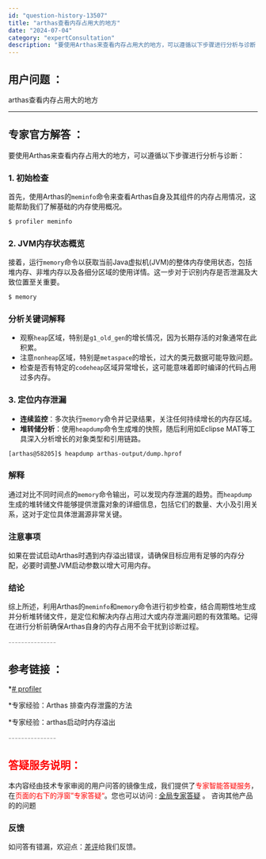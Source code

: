 ```yaml
---
id: "question-history-13507"
title: "arthas查看内存占用大的地方"
date: "2024-07-04"
category: "expertConsultation"
description: "要使用Arthas来查看内存占用大的地方，可以遵循以下步骤进行分析与诊断：### 1. 初始检查首先，使用Arthas的`meminfo`命令来查看Arthas自身及其组件的内存占用情况，这能帮助我们了解基础的内存使用概况。```bash$ profiler meminfo```### 2. JVM"
---
```


## 用户问题 ： 
 arthas查看内存占用大的地方  

---------------
## 专家官方解答 ：

要使用Arthas来查看内存占用大的地方，可以遵循以下步骤进行分析与诊断：

### 1. 初始检查
首先，使用Arthas的`meminfo`命令来查看Arthas自身及其组件的内存占用情况，这能帮助我们了解基础的内存使用概况。

```bash
$ profiler meminfo
```

### 2. JVM内存状态概览
接着，运行`memory`命令以获取当前Java虚拟机(JVM)的整体内存使用状态，包括堆内存、非堆内存以及各细分区域的使用详情。这一步对于识别内存是否泄漏及大致位置至关重要。

```bash
$ memory
```

### 分析关键词解释
- 观察`heap`区域，特别是`g1_old_gen`的增长情况，因为长期存活的对象通常在此积累。
- 注意`nonheap`区域，特别是`metaspace`的增长，过大的类元数据可能导致问题。
- 检查是否有特定的`codeheap`区域异常增长，这可能意味着即时编译的代码占用过多内存。

### 3. 定位内存泄漏
- **连续监控**：多次执行`memory`命令并记录结果，关注任何持续增长的内存区域。
- **堆转储分析**：使用`heapdump`命令生成堆的快照，随后利用如Eclipse MAT等工具深入分析增长的对象类型和引用链路。

```bash
[arthas@58205]$ heapdump arthas-output/dump.hprof
```

### 解释
通过对比不同时间点的`memory`命令输出，可以发现内存泄漏的趋势。而`heapdump`生成的堆转储文件能够提供泄露对象的详细信息，包括它们的数量、大小及引用关系，这对于定位具体泄漏源非常关键。

### 注意事项
如果在尝试启动Arthas时遇到内存溢出错误，请确保目标应用有足够的内存分配，必要时调整JVM启动参数以增大可用内存。

### 结论
综上所述，利用Arthas的`meminfo`和`memory`命令进行初步检查，结合周期性地生成并分析堆转储文件，是定位和解决内存占用过大或内存泄漏问题的有效策略。记得在进行分析前确保Arthas自身的内存占用不会干扰到诊断过程。


<font color="#949494">---------------</font> 


## 参考链接 ：

*[# profiler](https://github.com/alibaba/arthas/tree/master/site/docs/doc/profiler.md)
 
 *专家经验：Arthas 排查内存泄露的方法 
 
 *专家经验：arthas启动时内存溢出 


 <font color="#949494">---------------</font> 
 


## <font color="#FF0000">答疑服务说明：</font> 

本内容经由技术专家审阅的用户问答的镜像生成，我们提供了<font color="#FF0000">专家智能答疑服务</font>，在<font color="#FF0000">页面的右下的浮窗”专家答疑“</font>。您也可以访问 : [全局专家答疑](https://answer.opensource.alibaba.com/docs/intro) 。 咨询其他产品的的问题

### 反馈
如问答有错漏，欢迎点：[差评](https://ai.nacos.io/user/feedbackByEnhancerGradePOJOID?enhancerGradePOJOId=16070)给我们反馈。
